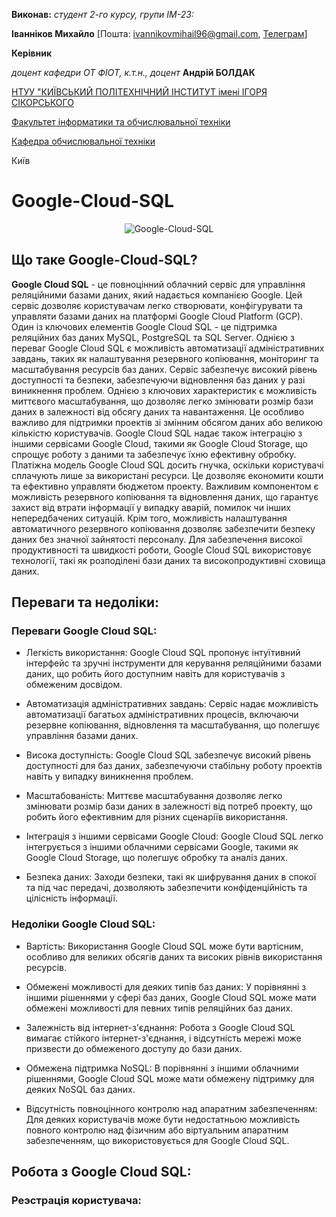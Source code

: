 **Виконав:** 
*студент 2-го курсу, групи ІМ-23:* 

<span padding-right:5em></span> **Іванніков Михайло** [Пошта: ivannikovmihail96@gmail.com, [Телеграм](https://t.me/Mihail_Ivannikov)]

**Керівник**

*доцент кафедри ОТ ФІОТ, к.т.н., доцент*<span padding-right:5em></span> **Андрій БОЛДАК** 

[НТУУ "КИЇВСЬКИЙ ПОЛІТЕХНІЧНИЙ ІНСТИТУТ імені ІГОРЯ СІКОРСЬКОГО](https://kpi.ua/)

[Факультет інформатики та обчислювальної техніки](https://fiot.kpi.ua/)

[Кафедра обчислювальної техніки](https://comsys.kpi.ua/)

Київ
# Google-Cloud-SQL
<p align="center">
  <img src="https://miro.medium.com/v2/resize:fit:1200/0*sbUQaEbEVSXuZDs3.png" alt="Google-Cloud-SQL">
</p>

## Що таке Google-Cloud-SQL?

**Google Cloud SQL** - це повноцінний облачний сервіс для управління реляційними базами даних, який надається компанією Google. Цей сервіс дозволяє користувачам легко створювати, конфігурувати та управляти базами даних на платформі Google Cloud Platform (GCP). Один із ключових елементів Google Cloud SQL - це підтримка реляційних баз даних MySQL, PostgreSQL та SQL Server.
Однією з переваг Google Cloud SQL є можливість автоматизації адміністративних завдань, таких як налаштування резервного копіювання, моніторинг та масштабування ресурсів баз даних. Сервіс забезпечує високий рівень доступності та безпеки, забезпечуючи відновлення баз даних у разі виникнення проблем.
Однією з ключових характеристик є можливість миттєвого масштабування, що дозволяє легко змінювати розмір бази даних в залежності від обсягу даних та навантаження. Це особливо важливо для підтримки проектів зі змінним обсягом даних або великою кількістю користувачів.
Google Cloud SQL надає також інтеграцію з іншими сервісами Google Cloud, такими як Google Cloud Storage, що спрощує роботу з даними та забезпечує їхню ефективну обробку.
Платіжна модель Google Cloud SQL досить гнучка, оскільки користувачі сплачують лише за використані ресурси. Це дозволяє економити кошти та ефективно управляти бюджетом проекту.
Важливим компонентом є можливість резервного копіювання та відновлення даних, що гарантує захист від втрати інформації у випадку аварій, помилок чи інших непередбачених ситуацій. Крім того, можливість налаштування автоматичного резервного копіювання дозволяє забезпечити безпеку даних без значної зайнятості персоналу.
Для забезпечення високої продуктивності та швидкості роботи, Google Cloud SQL використовує технології, такі як розподілені бази даних та високопродуктивні сховища даних.

## Переваги та недоліки:

### Переваги Google Cloud SQL:

 - Легкість використання: Google Cloud SQL пропонує інтуїтивний інтерфейс та зручні інструменти для керування реляційними базами даних, що робить його доступним навіть для користувачів з обмеженим досвідом.

 - Автоматизація адміністративних завдань: Сервіс надає можливість автоматизації багатьох адміністративних процесів, включаючи резервне копіювання, відновлення та масштабування, що полегшує управління базами даних.

 - Висока доступність: Google Cloud SQL забезпечує високий рівень доступності для баз даних, забезпечуючи стабільну роботу проектів навіть у випадку виникнення проблем.

 - Масштабованість: Миттєве масштабування дозволяє легко змінювати розмір бази даних в залежності від потреб проекту, що робить його ефективним для різних сценаріїв використання.

 - Інтеграція з іншими сервісами Google Cloud: Google Cloud SQL легко інтегрується з іншими облачними сервісами Google, такими як Google Cloud Storage, що полегшує обробку та аналіз даних.

 - Безпека даних: Заходи безпеки, такі як шифрування даних в спокої та під час передачі, дозволяють забезпечити конфіденційність та цілісність інформації.

### Недоліки Google Cloud SQL:

 - Вартість: Використання Google Cloud SQL може бути вартісним, особливо для великих обсягів даних та високих рівнів використання ресурсів.

 - Обмежені можливості для деяких типів баз даних: У порівнянні з іншими рішеннями у сфері баз даних, Google Cloud SQL може мати обмежені можливості для певних типів реляційних баз даних.

 - Залежність від інтернет-з'єднання: Робота з Google Cloud SQL вимагає стійкого інтернет-з'єднання, і відсутність мережі може призвести до обмеженого доступу до бази даних.

 - Обмежена підтримка NoSQL: В порівнянні з іншими облачними рішеннями, Google Cloud SQL може мати обмежену підтримку для деяких NoSQL баз даних.

 - Відсутність повноцінного контролю над апаратним забезпеченням: Для деяких користувачів може бути недостатньою можливість повного контролю над фізичним або віртуальним апаратним забезпеченням, що використовується для Google Cloud SQL.
   
## Робота з Google Cloud SQL:

### Реэстрація користувача:
